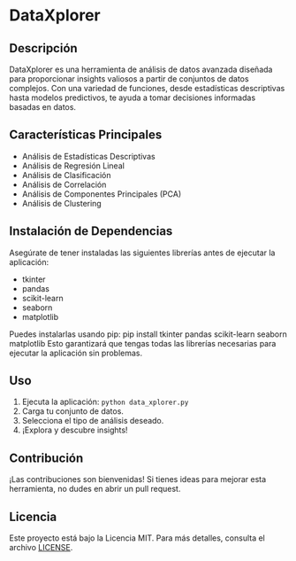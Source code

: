 # DataXplorer

## Descripción
DataXplorer es una herramienta de análisis de datos avanzada diseñada para proporcionar insights valiosos a partir de conjuntos de datos complejos. Con una variedad de funciones, desde estadísticas descriptivas hasta modelos predictivos, te ayuda a tomar decisiones informadas basadas en datos.

## Características Principales
- Análisis de Estadísticas Descriptivas
- Análisis de Regresión Lineal
- Análisis de Clasificación
- Análisis de Correlación
- Análisis de Componentes Principales (PCA)
- Análisis de Clustering

## Instalación de Dependencias
Asegúrate de tener instaladas las siguientes librerías antes de ejecutar la aplicación:
- tkinter
- pandas
- scikit-learn
- seaborn
- matplotlib

Puedes instalarlas usando pip:
pip install tkinter pandas scikit-learn seaborn matplotlib
Esto garantizará que tengas todas las librerías necesarias para ejecutar la aplicación sin problemas.


## Uso
1. Ejecuta la aplicación: `python data_xplorer.py`
2. Carga tu conjunto de datos.
3. Selecciona el tipo de análisis deseado.
4. ¡Explora y descubre insights!

## Contribución
¡Las contribuciones son bienvenidas! Si tienes ideas para mejorar esta herramienta, no dudes en abrir un pull request.

## Licencia
Este proyecto está bajo la Licencia MIT. Para más detalles, consulta el archivo [LICENSE](LICENSE).
